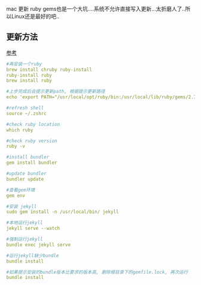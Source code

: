 mac 更新 ruby gems也是一个大坑....系统不允许直接写入更新...太折磨人了..所以Linux还是最好的吧..

## 更新方法

[参考](https://stackoverflow.com/questions/51126403/you-dont-have-write-permissions-for-the-library-ruby-gems-2-3-0-directory-ma)

```yaml
#再安装一个ruby
brew install chruby ruby-install
ruby-install ruby
brew install ruby

#上步完成后会提示更新path, 根据提示更新路径
echo 'export PATH="/usr/local/opt/ruby/bin:/usr/local/lib/ruby/gems/2.7.0/bin:$PATH"' >> ~/.zshrc

#refresh shell
source ~/.zshrc

#check ruby location
which ruby

#check ruby version
ruby -v

#install bundler
gem install bundler

#update bundler
bundler update

#查看gem环境
gem env

#安装 jekyll
sudo gem install -n /usr/local/bin/ jekyll

#本地运行jekyll
jekyll serve --watch

#强制运行jekyll
bundle exec jekyll serve

#运行jekyll缺少bundle
bundle install

#如果提示安装的bundle版本比要求的版本高, 删除根目录下的gemfile.lock, 再次运行
bundle install
```

